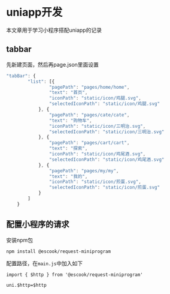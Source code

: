 # uniapp开发



本文章用于学习小程序搭配uniapp的记录



## tabbar

先新建页面，然后再page.json里面设置

```js
"tabBar": {
		"list": [{
				"pagePath": "pages/home/home",
				"text": "首页",
				"iconPath": "static/icon/鸡腿.svg",
				"selectedIconPath": "static/icon/鸡腿.svg"
			}, {
				"pagePath": "pages/cate/cate",
				"text": "购物车",
				"iconPath": "static/icon/三明治.svg",
				"selectedIconPath": "static/icon/三明治.svg"
			}, {
				"pagePath": "pages/cart/cart",
				"text": "探索",
				"iconPath": "static/icon/鸡尾酒.svg",
				"selectedIconPath": "static/icon/鸡尾酒.svg"
			}, {
				"pagePath": "pages/my/my",
				"text": "我的",
				"iconPath": "static/icon/煎蛋.svg",
				"selectedIconPath": "static/icon/煎蛋.svg"
			}
		]
	}
```



## 配置小程序的请求

安装npm包

```shell
npm install @escook/request-miniprogram
```

配置路径，在```main.js```中加入如下

```shell
import { $http } from '@escook/request-miniprogram'

uni.$http=$http
```

